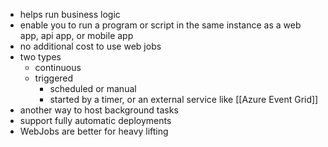- helps run business logic
- enable you to run a program or script in the same instance as a web app, api app, or mobile app
- no additional cost to use web jobs
- two types
	- continuous
	- triggered
		- scheduled or manual
		- started by a timer, or an external service like [[Azure Event Grid]]
- another way to host background tasks
- support fully automatic deployments
- WebJobs are better for heavy lifting